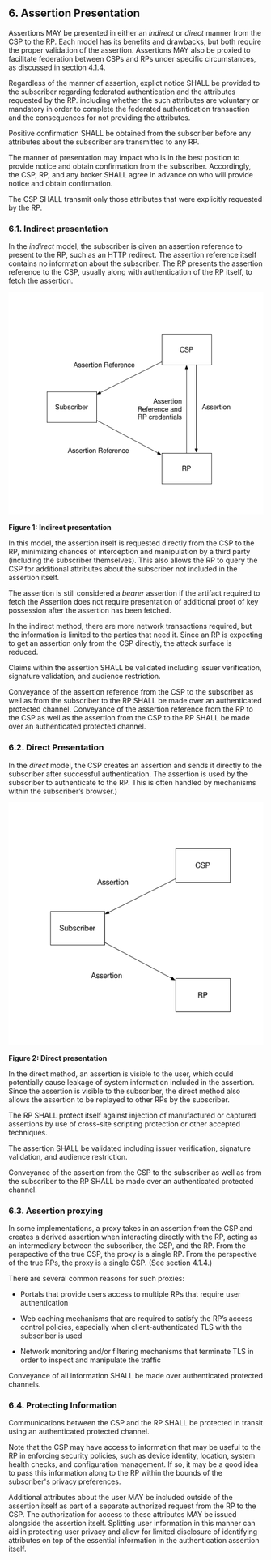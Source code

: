 <a name="sec6"></a>

## 6. Assertion Presentation

Assertions MAY be presented in either an *indirect* or *direct* manner from the CSP to the RP. Each model has its benefits and drawbacks, but both require the proper validation of the assertion. Assertions MAY also be proxied to facilitate federation between CSPs and RPs under specific circumstances, as discussed in section 4.1.4.

Regardless of the manner of assertion, explict notice SHALL be provided to the subscriber regarding federated authentication and the attributes requested by the RP.  including whether the such attributes are voluntary or mandatory in order to complete the federated authentication transaction and the consequences for not providing the attributes. 

Positive confirmation SHALL be obtained from the subscriber before any attributes about the subscriber are transmitted to any RP. 

The manner of presentation may impact who is in the best position to provide notice and obtain confirmation from the subscriber. Accordingly, the CSP, RP, and any broker SHALL agree in advance on who will provide notice and obtain confirmation.

The CSP SHALL transmit only those attributes that were explicitly requested by the RP.

### 6.1. Indirect presentation

In the *indirect* model, the subscriber is given an assertion reference to present to the RP, such as an HTTP redirect. The assertion reference itself contains no information about the subscriber. The RP presents the assertion reference to the CSP, usually along with authentication of the RP itself, to fetch the assertion. 

![Figure 1: Indirect presentation](sp800-63c/media/indirect.png)

**Figure 1: Indirect presentation**

In this model, the assertion itself is requested directly from the CSP to the RP, minimizing chances of interception and manipulation by a third party (including the subscriber themselves). This also allows the RP to query the CSP for additional attributes about the subscriber not included in the assertion itself.

The assertion is still considered a *bearer* assertion if the artifact required to fetch the Assertion does not require presentation of additional proof of key possession after the assertion has been fetched.

In the indirect method, there are more network transactions required, but the information is limited to the parties that need it. Since an RP is expecting to get an assertion only from the CSP directly, the attack surface is reduced.

Claims within the assertion SHALL be validated including issuer verification, signature validation, and audience restriction.

Conveyance of the assertion reference from the CSP to the subscriber as well as from the subscriber to the RP SHALL be made over an authenticated protected channel. Conveyance of the assertion reference from the RP to the CSP as well as the assertion from the CSP to the RP SHALL be made over an authenticated protected channel.

### 6.2. Direct Presentation

In the *direct* model, the CSP creates an assertion and sends it directly to the subscriber after successful authentication. The assertion is used by the subscriber to authenticate to the RP. This is often handled by mechanisms within the subscriber’s browser.) 

![Figure 2: Direct presentation](sp800-63c/media/direct.png)

**Figure 2: Direct presentation**

In the direct method, an assertion is visible to the user, which could potentially cause leakage of system information included in the assertion. Since the assertion is visible to the subscriber, the direct method also allows the assertion to be replayed to other RPs by the subscriber. 

The RP SHALL protect itself against injection of manufactured or captured assertions by use of cross-site scripting protection or other accepted techniques. 

The assertion SHALL be validated including issuer verification, signature validation, and audience restriction.

Conveyance of the assertion from the CSP to the subscriber as well as from the subscriber to the RP SHALL be made over an authenticated protected channel.

### 6.3. Assertion proxying

In some implementations, a proxy takes in an assertion from the CSP and creates a derived assertion when interacting directly with the RP, acting as an intermediary between the subscriber, the CSP, and the RP. From the perspective of the true CSP, the proxy is a single RP. From the perspective of the true RPs, the proxy is a single CSP. (See section 4.1.4.) 

There are several common reasons for such proxies:

- Portals that provide users access to multiple RPs that require user authentication

- Web caching mechanisms that are required to satisfy the RP’s access control policies, especially when client-authenticated TLS with the subscriber is used

- Network monitoring and/or filtering mechanisms that terminate TLS in order to inspect and manipulate the traffic

Conveyance of all information SHALL be made over authenticated protected channels.

### 6.4. Protecting Information

Communications between the CSP and the RP SHALL be protected in transit using an authenticated protected channel.

Note that the CSP may have access to information that may be useful to the RP in enforcing security policies, such as device identity, location, system health checks, and configuration management. If so, it may be a good idea to pass this information along to the RP within the bounds of the subscriber's privacy preferences.

Additional attributes about the user MAY be included outside of the assertion itself as part of a separate authorized request from the RP to the CSP. The authorization for access to these attributes MAY be issued alongside the assertion itself. Splitting user information in this manner can aid in protecting user privacy and allow for limited disclosure of identifying attributes on top of the essential information in the authentication assertion itself.

